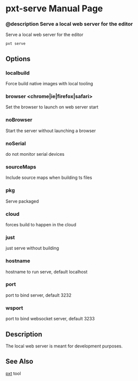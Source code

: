 # pxt-serve Manual Page

### @description Serve a local web server for the editor

Serve a local web server for the editor

```
pxt serve
```

## Options

### localbuild

Force build native images with local tooling

### browser <chrome|ie|firefox|safari> 

Set the browser to launch on web server start

### noBrowser 

Start the server without launching a browser

### noSerial 

do not monitor serial devices

### sourceMaps 

Include source maps when building ts files

### pkg 

Serve packaged

### cloud

forces build to happen in the cloud

### just

just serve without building

### hostname

hostname to run serve, default localhost

### port

port to bind server, default 3232

### wsport

port to bind websocket server, default 3233

## Description

The local web server is meant for development purposes.

## See Also

[pxt](/cli) tool
